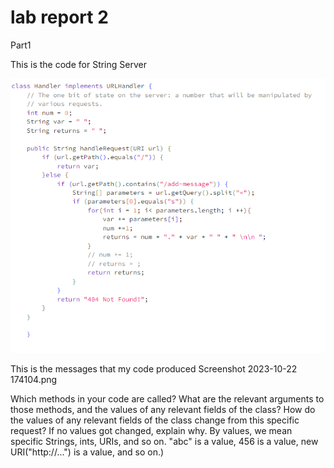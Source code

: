 lab report 2
======
Part1

This is the code for String Server 

![Image](Report2/code_string_server.png)

This is the messages that my code produced
Screenshot 2023-10-22 174104.png

Which methods in your code are called?
What are the relevant arguments to those methods, and the values of any relevant fields of the class?
How do the values of any relevant fields of the class change from this specific request? If no values got changed, explain why.
By values, we mean specific Strings, ints, URIs, and so on. "abc" is a value, 456 is a value, new URI("http://...") is a value, and so on.)
